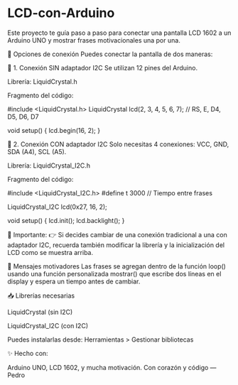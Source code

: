 # LCD-con-Arduino

Este proyecto te guía paso a paso para conectar una pantalla LCD 1602 a un Arduino UNO y mostrar frases motivacionales una por una.

🔧 Opciones de conexión
Puedes conectar la pantalla de dos maneras:

📌 1. Conexión SIN adaptador I2C
Se utilizan 12 pines del Arduino.

Librería: LiquidCrystal.h

Fragmento del código:

#include <LiquidCrystal.h>
LiquidCrystal lcd(2, 3, 4, 5, 6, 7); // RS, E, D4, D5, D6, D7

void setup() {
  lcd.begin(16, 2);
}

📌 2. Conexión CON adaptador I2C
Solo necesitas 4 conexiones: VCC, GND, SDA (A4), SCL (A5).

Librería: LiquidCrystal_I2C.h

Fragmento del código:

#include <LiquidCrystal_I2C.h>
#define t 3000  // Tiempo entre frases

LiquidCrystal_I2C lcd(0x27, 16, 2);

void setup() {
  lcd.init();
  lcd.backlight();
}

📌 Importante:
👉 Si decides cambiar de una conexión tradicional a una con adaptador I2C, recuerda también modificar la librería y la inicialización del LCD como se muestra arriba.

📜 Mensajes motivadores
Las frases se agregan dentro de la función loop() usando una función personalizada mostrar() que escribe dos líneas en el display y espera un tiempo antes de cambiar.

📥 Librerías necesarias

LiquidCrystal (sin I2C)

LiquidCrystal_I2C (con I2C)

Puedes instalarlas desde:
Herramientas > Gestionar bibliotecas

✨ Hecho con:

Arduino UNO, LCD 1602, y mucha motivación.
Con corazón y código — Pedro
